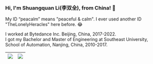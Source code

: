 ### Hi, I'm Shuangquan Li(李双全), from China! 👋
My ID “peacalm” means "peaceful & calm". I ever used another ID "TheLonelyHeracles" here before. 😂  

I worked at Bytedance Inc. Beijing, China, 2017-2022.  
I got my Bachelor and Master of Engineering at Southeast University, School of Automation, Nanjing, China, 2010-2017.  

<!-- [![Anurag's GitHub stats](https://github-readme-stats.vercel.app/api?username=peacalm&show_icons=true)](https://github.com/peacalm)
[![Top Langs](https://github-readme-stats.vercel.app/api/top-langs/?username=peacalm&layout=compact)](https://github.com/peacalm)
 -->
 
| <img align="center" src="https://github-readme-stats.vercel.app/api?username=peacalm&show_icons=true" /> | <img align="center" src="https://github-readme-stats.vercel.app/api/top-langs/?username=peacalm&layout=compact" /> |
| ---- | ---- |

<!--
**peacalm/peacalm** is a ✨ _special_ ✨ repository because its `README.md` (this file) appears on your GitHub profile.

Here are some ideas to get you started:

- 🔭 I’m currently working on ...
- 🌱 I’m currently learning ...
- 👯 I’m looking to collaborate on ...
- 🤔 I’m looking for help with ...
- 💬 Ask me about ...
- 📫 How to reach me: ...
- 😄 Pronouns: ...
- ⚡ Fun fact: ...
-->
